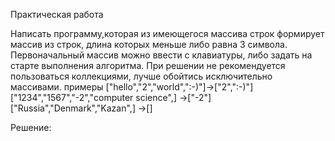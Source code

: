 Практическая работа

Написать программу,которая из имеющегося массива строк формирует массив из строк, 
длина которых меньше либо равна 3 символа.
Первоначальный массив можно ввести с клавиатуры, либо задать на старте выполнения алгоритма.
При решении не рекомендуется пользоваться коллекциями, лучше обойтись исключительно массивами.
примеры
["hello","2","world",":-)"]->["2",":-)"]
["1234","1567","-2","computer science",] ->["-2"]
["Russia","Denmark","Kazan",] ->[]

Решение:

